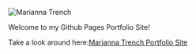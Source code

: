 ![Marianna Trench ](https://github.com/user-attachments/assets/48a3cb2d-4968-4a6b-b298-d82f3d08b2c8)


Welcome to my Github Pages Portfolio Site! 

Take a look around here:[Marianna Trench Portfolio Site](https://mariannatrench247.github.io/)
